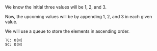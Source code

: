 We know the initial three values will be 1, 2, and 3.

Now, the upcoming values will be by appending 1, 2, and 3 in each given value.

We will use a queue to store the elements in ascending order.

    TC: O(N)
    SC: O(N)